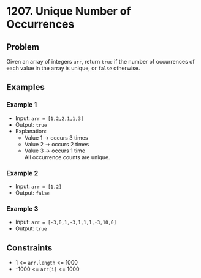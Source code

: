 # 1207. Unique Number of Occurrences

## Problem

Given an array of integers `arr`, return `true` if the number of occurrences of each value in the array is unique, or `false` otherwise.

## Examples

### Example 1
- Input: `arr = [1,2,2,1,1,3]`  
- Output: `true`  
- Explanation:  
  - Value 1 → occurs 3 times  
  - Value 2 → occurs 2 times  
  - Value 3 → occurs 1 time  
  All occurrence counts are unique.

### Example 2
- Input: `arr = [1,2]`  
- Output: `false`

### Example 3
- Input: `arr = [-3,0,1,-3,1,1,1,-3,10,0]`  
- Output: `true`

## Constraints

- 1 <= `arr.length` <= 1000  
- -1000 <= `arr[i]` <= 1000  
